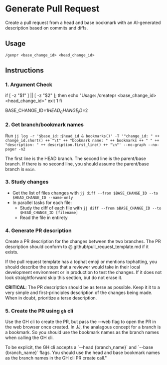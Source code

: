 # Generate Pull Request

Create a pull request from a head and base bookmark with an AI-generated description based on commits and diffs.

## Usage

```
/genpr <base_change_id> <head_change_id>
```

## Instructions

### 1. Argument Check

if [ -z "$1" ] || [ -z "$2" ]; then
  echo "Usage: /createpr <base_change_id> <head_change_id>"
  exit 1
fi

BASE_CHANGE_ID=$1
HEAD_CHANGE_ID=$2

### 2. Get branch/bookmark names

Run `jj log -r '$base_id::$head_id & bookmarks()' -T '"change_id: " ++ change_id.short() ++ "\t" ++ "bookmark name: " ++ bookmarks ++ " " ++ "description: " ++ description.first_line() ++ "\n"' --no-graph --no-pager -n2`

The first line is the HEAD branch. The second line is the parent/base branch. If there is no second line, you should assume the parent/base branch is `main`.

### 3. Study changes

- Get the list of files changes with `jj diff --from $BASE_CHANGE_ID --to $HEAD_CHANGE_ID --name-only`
- In parallel tasks for each file:
    - Study the diff of each file with `jj diff --from $BASE_CHANGE_ID --to $HEAD_CHANGE_ID [filename]`
    - Read the file in entirety

### 4. Generate PR description

Create a PR description for the changes between the two branches. The PR description should conform to @.github/pull_request_template.md if it exists.

If the pull request template has a tophat emoji or mentions tophatting, you should describe the steps that a reviewer would take in their local development environment or in production to test the changes. If it does not look straightforward skip this section, but do not erase it.

**CRITICAL**: The PR description should be as terse as possible. Keep it it to a very simple and first-principles description of the changes being made. When in doubt, prioritize a terse description.

### 5. Create the PR using `gh` cli

Use the GH cli to create the PR, but pass the --web flag to open the PR in the web browser once created. In JJ, the analagous concept for a branch is a bookmark. So you should use the bookmark names as the branch names when calling the GH cli.

To be explicit, the GH cli accepts a \`--head {branch_name}\` and \`--base {branch_name}\` flags. You should use the head and base bookmark names as the branch names in the GH cli PR create call."
